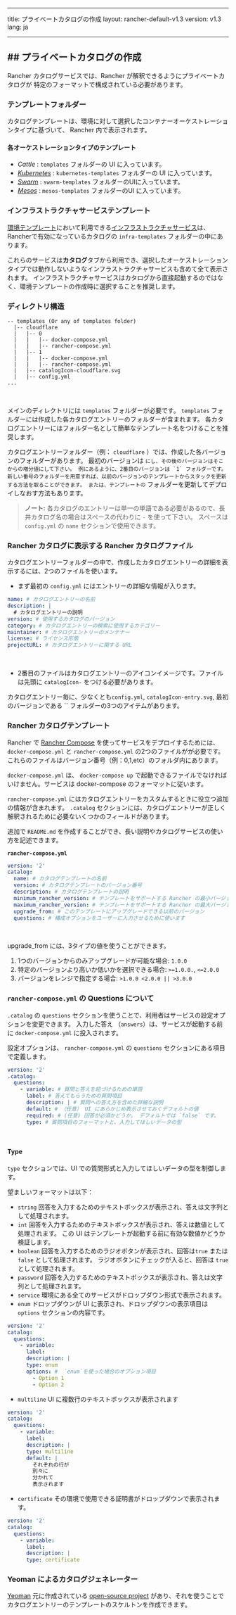 * * *

title: プライベートカタログの作成 layout: rancher-default-v1.3 version: v1.3 lang: ja

* * *

## ## プライベートカタログの作成

Rancher カタログサービスでは、Rancher が解釈できるようにプライベートカタログが 特定のフォーマットで構成されている必要があります。

### テンプレートフォルダー

カタログテンプレートは、環境に対して選択したコンテナーオーケストレーションタイプに基づいて、 Rancher 内で表示されます。

#### 各オーケストレーションタイプのテンプレート

* *Cattle* : `templates` フォルダーの UI に入っています。
* *[Kubernetes]({{site.baseurl}}/rancher/{{page.version}}/{{page.lang}}/kubernetes/)* : `kubernetes-templates` フォルダーの UI に入っています。
* *[Swarm]({{site.baseurl}}/rancher/{{page.version}}/{{page.lang}}/swarm/)* : `swarm-templates` フォルダーのUIに入っています。
* *[Mesos]({{site.baseurl}}/rancher/{{page.version}}/{{page.lang}}/mesos/)* : `mesos-templates` フォルダーのUI に入っています。

### インフラストラクチャサービステンプレート

[環境テンプレート]({{site.baseurl}}/rancher/{{page.version}}/{{page.lang}}/environments/#what-is-an-environment-template)において利用できる[インフラストラクチャサービス]({{site.baseurl}}/rancher/{{page.version}}/{{page.lang}}/rancher-services/)は、Rancherで有効になっているカタログの `infra-templates` フォルダーの中にあります。

これらのサービスは**カタログ**タブから利用でき、選択したオーケストレーションタイプでは動作しないようなインフラストラクチャサービスも含めて全て表示されます。 インフラストラクチャサービスはカタログから直接起動するのではなく、環境テンプレートの作成時に選択することを推奨します。

### ディレクトリ構造

    -- templates (Or any of templates folder)
      |-- cloudflare
      |   |-- 0
      |   |   |-- docker-compose.yml
      |   |   |-- rancher-compose.yml
      |   |-- 1
      |   |   |-- docker-compose.yml
      |   |   |-- rancher-compose.yml
      |   |-- catalogIcon-cloudflare.svg
      |   |-- config.yml
    ...
    

<br />

メインのディレクトリには `templates` フォルダーが必要です。 `templates` フォルダーには作成した各カタログエントリーのフォルダーが含まれます。 各カタログエントリーにはフォルダー名として簡単なテンプレート名をつけることを推奨します。

カタログエントリーフォルダー（例： `cloudflare` ）では、作成した各バージョンのフォルダーがあります。 最初のバージョンは `` にし、その後のバージョンはそこからの増分値にして下さい。 例にあるように、2番目のバージョンは `1` フォルダーです。 新しい番号のフォルダーを用意すれば、以前のバージョンのテンプレートからスタックを更新する方法を取ることができます。 または、テンプレートの `` フォルダーを更新してデプロイしなおす方法もあります。

> **ノート:** 各カタログのエントリーは単一の単語である必要があるので、長井カタログ名の場合はスペースの代わりに `-` を使って下さい。 スペースは `config.yml` の `name` セクションで使用できます。

### Rancher カタログに表示する Rancher カタログファイル

カタログエントリーフォルダーの中で、作成したカタログエントリーの詳細を表示するには、2つのファイルを使います。

* まず最初の `config.yml` にはエントリーの詳細な情報が入ります。

```yaml
name: # カタログエントリーの名前
description: |
  # カタログエントリーの説明
version: # 使用するカタログのバージョン
category: # カタログエントリーの検索に使用するカテゴリー
maintainer: # カタログエントリーのメンテナー
license: # ライセンス形態
projectURL: # カタログエントリーに関する URL
```

<br />

* 2番目のファイルはカタログエントリーのアイコンイメージです。ファイルは先頭に `catalogIcon-` をつける必要があります。

カタログエントリー毎に、少なくとも`config.yml`, `catalogIcon-entry.svg`, 最初のバージョンである `` フォルダーの3つのアイテムがあります。

### Rancher カタログテンプレート

Rancher で [Rancher Compose]({{site.baseurl}}/rancher/{{page.version}}/{{page.lang}}/cattle/adding-services/#adding-services-with-rancher-compose) を使ってサービスをデプロイするためには、`docker-compose.yml` と `rancher-compose.yml` の2つのファイルがが必要です。 これらのファイルはバージョン番号（例：0,1,etc）のフォルダ内にあります。

`docker-compose.yml` は、 `docker-compose up` で起動できるファイルでなければいけません。サービスは docker-compose のフォーマットに従います。

`rancher-compose.yml` にはカタログエントリーをカスタムするときに役立つ追加の情報が含まれます。 `.catalog` セクションには、カタログエントリーが正しく解釈されるために必要ないくつかのフィールドがあります。

追加で `README.md` を作成することができ、長い説明やカタログサービスの使い方を記述できます。

**`rancher-compose.yml`**

```yaml
version: '2'
catalog:
  name: # カタログテンプレートの名前
  version: # カタログテンプレートのバージョン番号
  description: # カタログテンプレートの説明
  minimum_rancher_version: # テンプレートをサポートする Rancher の最小バージョン。 v1.0.1 や 1.0.1 が記述可能
  maximum_rancher_version: # テンプレートをサポートする Rancher の最大バージョン。 v1.0.1 や 1.0.1 が記述可能
  upgrade_from: # このテンプレートにアップグレードできる以前のバージョン
  questions: # 構成オプションをユーザーに入力させるために使います
```

<br />

upgrade_from には、3タイプの値を使うことができます。

1. 1つのバージョンからのみアップグレードが可能な場合: `1.0.0`
2. 特定のバージョンより高いか低いかを選択できる場合: `>=1.0.0.`, `<=2.0.0`
3. バージョンをレンジで指定する場合: `>1.0.0 <2.0.0 || >3.0.0`

### `rancher-compose.yml` の Questions について

`.catalog` の `questions` セクションを使うことで、利用者はサービスの設定オプションを変更できます。 入力した答え （`answers`）は、サービスが起動する前に `docker-compose.yml` に投入されます。

設定オプションは、 `rancher-compose.yml` の `questions` セクションにある項目で定義します。

```yaml
version: '2'
.catalog:
  questions:
    - variable: # 質問と答えを紐づけるための単語
      label: # 答えてもらうための質問項目
      description: | # 質問への答え方を含めた詳細な説明
      default: # （任意） UI にあらかじめ表示させておくデフォルトの値
      required: # (任意) 回答が必須かどうか。 デフォルトでは `false` です。
      type: # 質問項目のフォーマットと、入力してほしいデータの型
```

<br />

#### Type

`type` セクションでは、UI での質問形式と入力してほしいデータの型を制御します。

望ましいフォーマットは以下：

* `string` 回答を入力するためのテキストボックスが表示され、答えは文字列として処理されます。
* `int` 回答を入力するためのテキストボックスが表示され、答えは数値として処理されます。 この UI はテンプレートが起動する前に有効な数値かどうか検証します。
* `boolean` 回答を入力するためのラジオボタンが表示され、回答は`true` または `false` として処理されます。 ラジオボタンにチェックが入ると、回答は `true` として処理されます。
* `password` 回答を入力するためのテキストボックスが表示され、答えは文字列として処理されます。
* `service` 環境にある全てのサービスがドロップダウン形式で表示されます。
* `enum` ドロップダウンが UI に表示され、ドロップダウンの表示項目は`options` セクションの内容です。

```yaml
version: '2'
catalog:
  questions:
    - variable:
      label:
      description: |
      type: enum   
      options: #  `enum`を使った場合のオプション項目
        - Option 1
        - Option 2
```

* `multiline` UI に複数行のテキストボックスが表示されます

```yaml
version: '2'
catalog:
  questions:
    - variable:
      label:
      description: |
      type: multiline
      default: |
        それぞれの行が
        別々に
        分かれて
        表示されます
```

* `certificate` その環境で使用できる証明書がドロップダウンで表示されます。

```yaml
version: '2'
catalog:
  questions:
    - variable:
      label:
      description: |
      type: certificate
```

### Yeoman によるカタログジェネレーター

[Yeoman](http://yeoman.io/) 元に作成されている [open-source project](https://github.com/slashgear/generator-rancher-catalog) があり、それを使うことでカタログエントリーのテンプレートのスケルトンを作成できます。